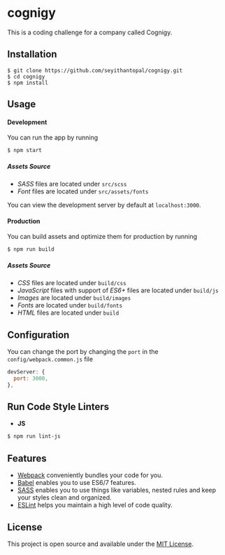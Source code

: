 # cognigy
 
 This is a coding challenge for a company called Cognigy.

## Installation

```
$ git clone https://github.com/seyithantopal/cognigy.git
$ cd cognigy
$ npm install
```

## Usage

#### Development

You can run the app by running
```bash
$ npm start
```

##### Assets Source

* _SASS_ files are located under `src/scss`
* _Font_ files are located under `src/assets/fonts`

You can view the development server by default at `localhost:3000`.

#### Production

You can build assets and optimize them for production by running

```bash
$ npm run build
```

##### Assets Source

* _CSS_ files are located under `build/css`
* _JavaScript_ files with support of _ES6+_ files are located under `build/js`
* _Images_ are located under `build/images`
* _Fonts_ are located under `build/fonts`
* _HTML_ files are located under `build`

## Configuration

You can change the port by changing the `port` in the `config/webpack.common.js` file

```js
devServer: {
  port: 3000,
},
```

## Run Code Style Linters

* **JS**

```sh
$ npm run lint-js
```

## Features

- [Webpack](https://webpack.js.org/) conveniently bundles your code for you.
- [Babel](https://babeljs.io/) enables you to use ES6/7 features.
- [SASS](https://sass-lang.com/) enables you to use things like variables, nested rules and keep your styles clean and organized.
- [ESLint](https://eslint.org/) helps you maintain a high level of code quality.

## License

This project is open source and available under the [MIT License](LICENSE).
